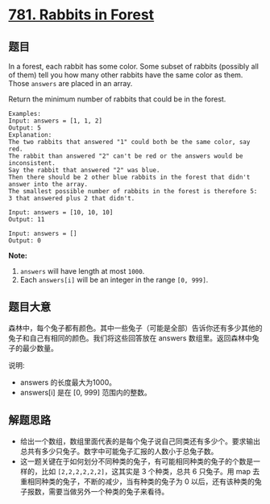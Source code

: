 # [781. Rabbits in Forest](https://leetcode.com/problems/rabbits-in-forest/)


## 题目

In a forest, each rabbit has some color. Some subset of rabbits (possibly all of them) tell you how many other rabbits have the same color as them. Those `answers` are placed in an array.

Return the minimum number of rabbits that could be in the forest.

    Examples:
    Input: answers = [1, 1, 2]
    Output: 5
    Explanation:
    The two rabbits that answered "1" could both be the same color, say red.
    The rabbit than answered "2" can't be red or the answers would be inconsistent.
    Say the rabbit that answered "2" was blue.
    Then there should be 2 other blue rabbits in the forest that didn't answer into the array.
    The smallest possible number of rabbits in the forest is therefore 5: 3 that answered plus 2 that didn't.
    
    Input: answers = [10, 10, 10]
    Output: 11
    
    Input: answers = []
    Output: 0

**Note:**

1. `answers` will have length at most `1000`.
2. Each `answers[i]` will be an integer in the range `[0, 999]`.


## 题目大意

森林中，每个兔子都有颜色。其中一些兔子（可能是全部）告诉你还有多少其他的兔子和自己有相同的颜色。我们将这些回答放在 answers 数组里。返回森林中兔子的最少数量。

说明:

- answers 的长度最大为1000。
- answers[i] 是在 [0, 999] 范围内的整数。


## 解题思路


- 给出一个数组，数组里面代表的是每个兔子说自己同类还有多少个。要求输出总共有多少只兔子。数字中可能兔子汇报的人数小于总兔子数。
- 这一题关键在于如何划分不同种类的兔子，有可能相同种类的兔子的个数是一样的，比如 `[2,2,2,2,2,2]`，这其实是 3 个种类，总共 6 只兔子。用 map 去重相同种类的兔子，不断的减少，当有种类的兔子为 0 以后，还有该种类的兔子报数，需要当做另外一个种类的兔子来看待。
